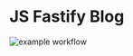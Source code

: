 # JS Fastify Blog

![example workflow](https://github.com/brovikov/github-actions/actions/workflows/action.yml/badge.svg)
